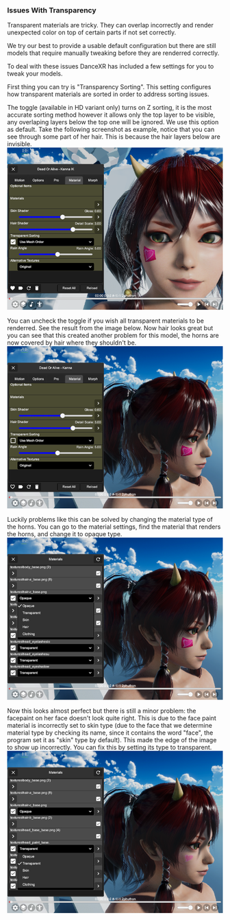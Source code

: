 ### Issues With Transparency

Transparent materials are tricky. They can overlap incorrectly and render unexpected color on top of certain parts if not set correctly. 

We try our best to provide a usable default configuration but there are still models that require manually tweaking before they are renderred correctly. 

To deal with these issues DanceXR has included a few settings for you to tweak your models.

First thing you can try is "Transparency Sorting". This setting configures how transparent materials are sorted in order to address sorting issues. 

The toggle (available in HD variant only) turns on Z sorting, it is the most accurate sorting method however it allows only the top layer to be visible, any overlaping layers below the top one will be ignored. We use this option as default. Take the following screenshot as example, notice that you can see through some part of her hair. This is because the hair layers below are invisible.  
![Z Sorting On](/pages/zsorting_on.png)

You can uncheck the toggle if you wish all transparent materials to be renderred. See the result from the image below. Now hair looks great but you can see that this created another problem for this model, the horns are now covered by hair where they shouldn't be. 
![Z Sorting Off](/pages/zsorting_off.png)

Luckily problems like this can be solved by changing the material type of the horns. You can go to the material settings, find the material that renders the horns, and change it to opaque type. 
![Set Opaque Type](/pages/type_opaque.png)

Now this looks almost perfect but there is still a minor problem: the facepaint on her face doesn't look quite right. This is due to the face paint material is incorrectly set to skin type (due to the face that we determine material type by checking its name, since it contains the word "face", the program set it as "skin" type by default). This made the edge of the image to show up incorrectly. You can fix this by setting its type to transparent.
![Set Transparent Type](/pages/type_transparent.png)
